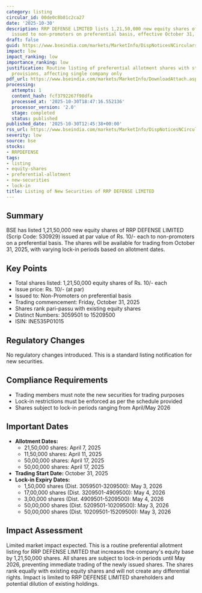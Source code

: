 ```yaml
---
category: listing
circular_id: 00de0c8b81c2ca27
date: '2025-10-30'
description: RRP DEFENSE LIMITED lists 1,21,50,000 new equity shares of Rs. 10/- each
  issued to non-promoters on preferential basis, effective October 31, 2025.
draft: false
guid: https://www.bseindia.com/markets/MarketInfo/DispNoticesNCirculars.aspx?Noticeid={75F549BD-EA83-4D3E-A0B2-E368B6E76C39}&noticeno=20251030-29&dt=10/30/2025&icount=29&totcount=63&flag=0
impact: low
impact_ranking: low
importance_ranking: low
justification: Routine listing of preferential allotment shares with standard lock-in
  provisions, affecting single company only
pdf_url: https://www.bseindia.com/markets/MarketInfo/DownloadAttach.aspx?id=20251030-29&attachedId=
processing:
  attempts: 1
  content_hash: fcf3792267f98dfa
  processed_at: '2025-10-30T18:47:16.552136'
  processor_version: '2.0'
  stage: completed
  status: published
published_date: '2025-10-30T12:45:38+00:00'
rss_url: https://www.bseindia.com/markets/MarketInfo/DispNoticesNCirculars.aspx?Noticeid={75F549BD-EA83-4D3E-A0B2-E368B6E76C39}&noticeno=20251030-29&dt=10/30/2025&icount=29&totcount=63&flag=0
severity: low
source: bse
stocks:
- RRPDEFENSE
tags:
- listing
- equity-shares
- preferential-allotment
- new-securities
- lock-in
title: Listing of New Securities of RRP DEFENSE LIMITED
---
```


## Summary

BSE has listed 1,21,50,000 new equity shares of RRP DEFENSE LIMITED (Scrip Code: 530929) issued at par value of Rs. 10/- each to non-promoters on a preferential basis. The shares will be available for trading from October 31, 2025, with varying lock-in periods based on allotment dates.

## Key Points

- Total shares listed: 1,21,50,000 equity shares of Rs. 10/- each
- Issue price: Rs. 10/- (at par)
- Issued to: Non-Promoters on preferential basis
- Trading commencement: Friday, October 31, 2025
- Shares rank pari-passu with existing equity shares
- Distinct Numbers: 3059501 to 15209500
- ISIN: INE535P01015

## Regulatory Changes

No regulatory changes introduced. This is a standard listing notification for new securities.

## Compliance Requirements

- Trading members must note the new securities for trading purposes
- Lock-in restrictions must be enforced as per the schedule provided
- Shares subject to lock-in periods ranging from April/May 2026

## Important Dates

- **Allotment Dates:**
  - 21,50,000 shares: April 7, 2025
  - 11,50,000 shares: April 11, 2025
  - 50,00,000 shares: April 17, 2025
  - 50,00,000 shares: April 17, 2025
- **Trading Start Date:** October 31, 2025
- **Lock-in Expiry Dates:**
  - 1,50,000 shares (Dist. 3059501-3209500): May 3, 2026
  - 17,00,000 shares (Dist. 3209501-4909500): May 4, 2026
  - 3,00,000 shares (Dist. 4909501-5209500): May 4, 2026
  - 50,00,000 shares (Dist. 5209501-10209500): May 3, 2026
  - 50,00,000 shares (Dist. 10209501-15209500): May 3, 2026

## Impact Assessment

Limited market impact expected. This is a routine preferential allotment listing for RRP DEFENSE LIMITED that increases the company's equity base by 1,21,50,000 shares. All shares are subject to lock-in periods until May 2026, preventing immediate trading of the newly issued shares. The shares rank equally with existing equity shares and will not create any differential rights. Impact is limited to RRP DEFENSE LIMITED shareholders and potential dilution of existing holdings.